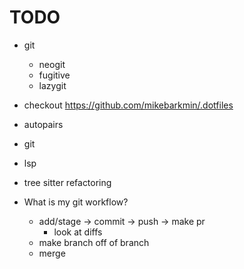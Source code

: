 # TODO

- git
    - neogit
    - fugitive
    - lazygit
- checkout https://github.com/mikebarkmin/.dotfiles
- autopairs
- git
- lsp
- tree sitter refactoring

- What is my git workflow?
    - add/stage -> commit -> push -> make pr
        - look at diffs
    - make branch off of branch
    - merge
